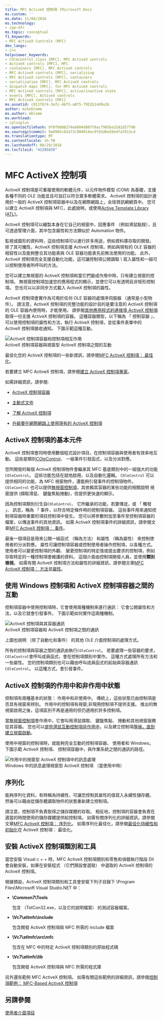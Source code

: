 ```yaml
---
title: MFC ActiveX 控制項 |Microsoft Docs
ms.custom: ''
ms.date: 11/04/2016
ms.technology:
- cpp-mfc
ms.topic: conceptual
f1_keywords:
- MFC ActiveX Controls (MFC)
dev_langs:
- C++
helpviewer_keywords:
- COleControl class [MFC], MFC ActiveX controls
- ActiveX controls [MFC], MFC
- containers [MFC], MFC ActiveX controls
- MFC ActiveX controls [MFC], serializing
- MFC ActiveX controls [MFC], containers
- serialization [MFC], MFC ActiveX controls
- dispatch maps [MFC], for MFC ActiveX controls
- MFC ActiveX controls [MFC], active/inactive state
- events [MFC], ActiveX controls
- MFC ActiveX controls [MFC]
ms.assetid: c911fb74-3afc-4bf3-a0f5-7922b14d9a1b
author: mikeblome
ms.author: mblome
ms.workload:
- cplusplus
ms.openlocfilehash: 9f0f0d88274e6804d087f8acf905ba3181d57798
ms.sourcegitcommit: 9a0905c03a73c904014ec9fd3d6e59e4fa7813cd
ms.translationtype: MT
ms.contentlocale: zh-TW
ms.lasthandoff: 08/29/2018
ms.locfileid: "43205838"
---
```

# <a name="mfc-activex-controls"></a>MFC ActiveX 控制項
ActiveX 控制項是可重複使用的軟體元件，以元件物件模型 (COM) 為基礎，支援各種不同的 OLE 功能並且可自訂以符合眾多軟體需求。 ActiveX 控制項的設計適用於一般的 ActiveX 控制項容器中以及在網際網路上，全球資訊網網頁中。 您可以建立 ActiveX 控制項與 MFC，此處說明，或使用[Active Template Library (ATL)](../atl/active-template-library-atl-concepts.md)。  
  
 ActiveX 控制項可以繪製本身在它自己的視窗中，回應事件 （例如滑鼠點按），且可透過管理介面，其中包含屬性和方法類似於 Automation 物件。  
  
 監視或圖形的資料時，這些控制項可以進行許多用途，例如資料庫存取的開發。 除了其可攜性，ActiveX 控制項支援 ActiveX 控制項，例如與現有的 OLE 容器的相容性以及能夠整合其功能表與 OLE 容器功能表先前無法使用的功能。 此外，ActiveX 控制項完全支援自動化功能，這可讓控制項公開讀取 \ 寫入屬性和一組可以控制使用者所呼叫的方法。  
  
 您可以建立無視窗的 ActiveX 控制項和當它們變成作用中時，只有建立視窗的控制項。 無視窗控制項加速您的應用程式的顯示，並使它可以有透明且非矩形控制項。 您也可以以非同步方式載入 ActiveX 控制項的屬性。  
  
 ActiveX 控制項會實作為可用於任何 OLE 容器同處理序伺服器 （通常是小型物件）。 請注意，ActiveX 控制項的完整功能的設計目的是要注意的 ActiveX 控制項的 OLE 容器內使用時，才能使用。 請參閱[其他應用程式的連接埠 ActiveX 控制項](../mfc/containers-for-activex-controls.md)取得一份支援 ActiveX 控制項的容器。 這種容器類型，以下稱為 「 控制容器 」，可以使用控制項的屬性和方法，執行 ActiveX 控制項，並從事件表單中的 ActiveX 控制項接收通知。 下圖示範這種互動。  
  
 ![ActiveX 控制項容器和控制項相互作用](../mfc/media/vc37221.gif "vc37221")  
ActiveX 控制項容器與視窗型 ActiveX 控制項之間的互動  
  
 最佳化您的 ActiveX 控制項的一些新資訊，請參閱[MFC ActiveX 控制項： 最佳化](../mfc/mfc-activex-controls-optimization.md)。  
  
 若要建立 MFC ActiveX 控制項，請參閱[建立 ActiveX 控制項專案](../mfc/reference/mfc-activex-control-wizard.md)。  
  
 如需詳細資訊，請參閱:  
  
-   [ActiveX 控制項容器](../mfc/activex-control-containers.md)  
  
-   [主動式文件](../mfc/active-documents.md)  
  
-   [了解 ActiveX 控制項](/windows/desktop/com/activex-controls)  
  
-   [升級要在網際網路上使用現有的 ActiveX 控制項](../mfc/upgrading-an-existing-activex-control.md)  
  
##  <a name="_core_basic_components_of_an_activex_control"></a> ActiveX 控制項的基本元件  
 ActiveX 控制項會同時使用數個程式設計項目，在控制項容器與使用者有效率地互動。 這些是類別[COleControl](../mfc/reference/colecontrol-class.md)、 一組事件引發函式，以及分派對應。  
  
 您所開發的每個 ActiveX 控制項物件會繼承其 MFC 基底類別中的一組強大的功能`COleControl`。 這些功能包括在就地啟用，以及自動化邏輯。 `COleControl` 可以提供相同的功能，為 MFC 視窗物件，還能夠引發事件的控制項物件。 `COleControl` 也可以提供[無視窗控制項](../mfc/providing-windowless-activation.md)，其依賴其容器的某些功能的相關說明 視窗提供 (擷取滑鼠、 鍵盤焦點捲動)，但提供更快速的顯示。  
  
 因為控制項類別衍生自`COleControl`、 它所繼承的功能，若要傳送，或 「 觸發 」、 訊息，稱為 「 事件，以符合特定條件時的控制項容器。 這些事件用來通知控制項容器時重要的項目控制項中發生。 您可以將參數附加至事件至控制項容器的檔案，以傳送事件的其他資訊。 如需 ActiveX 控制項事件的詳細資訊，請參閱文章[MFC ActiveX 控制項： 事件](../mfc/mfc-activex-controls-events.md)。  
  
 最後一個項目是用來公開一組函式 （稱為方法） 和屬性 （稱為屬性） 來控制使用者的分派對應。 屬性可讓控制項容器或控制使用者操作控制項，以各種方式。 使用者可以變更控制項的外觀、 變更控制項的特定值或提出要求的控制項，例如存取特定的一種控制項會維護的資料。 這個介面由控制項開發人員，並使用**類別檢視**。 如需有關 ActiveX 控制項方法和屬性的詳細資訊，請參閱文章[MFC ActiveX 控制項： 方法](../mfc/mfc-activex-controls-methods.md)並[屬性](../mfc/mfc-activex-controls-properties.md)。  
  
##  <a name="_core_interaction_between_controls_with_windows_and_activex_control_containers"></a> 使用 Windows 控制項和 ActiveX 控制項容器之間的互動  
 控制項容器中使用控制項時，它會使用兩種機制來進行通訊： 它會公開屬性和方法，以及它就會引發事件。 下圖示範如何實作這兩種機制。  
  
 ![ActiveX 控制項與其容器通訊](../mfc/media/vc37222.gif "vc37222")  
ActiveX 控制項容器和 ActiveX 控制項之間的通訊  
  
 上圖也說明 （除了自動化和事件） 的其他 OLE 介面控制項的處理方式。  
  
 所有的控制項與容器之間的通訊由執行`COleControl`。 若要處理一些容器的要求，`COleControl`會呼叫成員函式，會在控制項類別中實作。 這種方式處理所有方法和一些屬性。 您的控制項類別也可以藉由呼叫成員函式的起始與容器通訊`COleControl`。 以這種方式，會引發事件。  
  
##  <a name="_core_active_and_inactive_states_of_an_activex_control"></a> ActiveX 控制項的作用中和非作用中狀態  
 控制項有兩種基本的狀態： 作用中和非使用中。 傳統上，這些狀態已由控制項是否具有視窗來辨別。 作用中的控制項有視窗;非現用控制項不提供支援。 推出的無視窗啟用之後，這項區別不再是通用的但仍適用於許多控制項。  
  
 當[無視窗控制項](../mfc/providing-windowless-activation.md)會作用中，它會叫用滑鼠擷取、 鍵盤焦點、 捲動和其他視窗服務從其容器。 您也可以[提供滑鼠互動控制項非作用中](../mfc/providing-mouse-interaction-while-inactive.md)，以及建立控制項[等候，直到建立視窗啟動](../mfc/turning-off-the-activate-when-visible-option.md)。  
  
 使用中視窗的控制項時，就能夠完全互動的控制項容器、 使用者和 Windows。 下圖示範 ActiveX 控制項、 控制項容器中，與作業系統之間的通訊的路徑。  
  
 ![作用中的視窗型 ActiveX 控制項中的訊息處理](../mfc/media/vc37223.gif "vc37223")  
Windows 中的訊息處理視窗型 ActiveX 控制項 （當使用中時）  
  
##  <a name="_core_serializing_activex_elements"></a> 序列化  
 能夠序列化資料，有時稱為持續性，可讓您控制其屬性的值寫入永續性儲存體。 然後可以藉由從儲存體讀取物件的狀態重新建立控制項。  
  
 請注意，控制項不負責取得之儲存媒體的存取。 相反地，控制項的容器會負責在適當的時間使用的儲存媒體提供給控制項。 如需有關序列化的詳細資訊，請參閱文章[MFC ActiveX 控制項： 序列化](../mfc/mfc-activex-controls-serializing.md)。 如需序列化最佳化，請參閱[最佳化持續性和初始化](../mfc/optimizing-persistence-and-initialization.md)在 ActiveX 控制項： 最佳化。  
  
##  <a name="_core_installing_activex_control_classes_and_tools"></a> 安裝 ActiveX 控制項類別和工具  
 當您安裝 Visual c + + 時，MFC ActiveX 控制項類別和零售和偵錯執行階段 Dll 會自動安裝，如果在安裝程式 （它們預設會選取） 中選取的 ActiveX 控制項的 ActiveX 控制項。  
  
 根據預設，ActiveX 控制項類別和工具會安裝下列子目錄下 \Program Files\Microsoft Visual Studio.NET 中：  
  
-   **\Common7\Tools**  
  
     包含 （TstCon32.exe，以及它的說明檔案） 的測試容器檔案。  
  
-   **\Vc7\atlmfc\include**  
  
     包含開發 ActiveX 控制項與 MFC 所需的 include 檔案  
  
-   **\Vc7\atlmfc\src\mfc**  
  
     包含在 MFC 中的特定 ActiveX 控制項類別的原始程式碼  
  
-   **\Vc7\atlmfc\lib**  
  
     包含開發 ActiveX 控制項與 MFC 所需的程式庫  
  
 另外還有範例 MFC ActiveX 控制項。 如需有關這些範例的詳細資訊，請參閱[控制項範例： MFC-Based ActiveX 控制項](../visual-cpp-samples.md)  
  
## <a name="see-also"></a>另請參閱  
 [使用者介面項目](../mfc/user-interface-elements-mfc.md)
